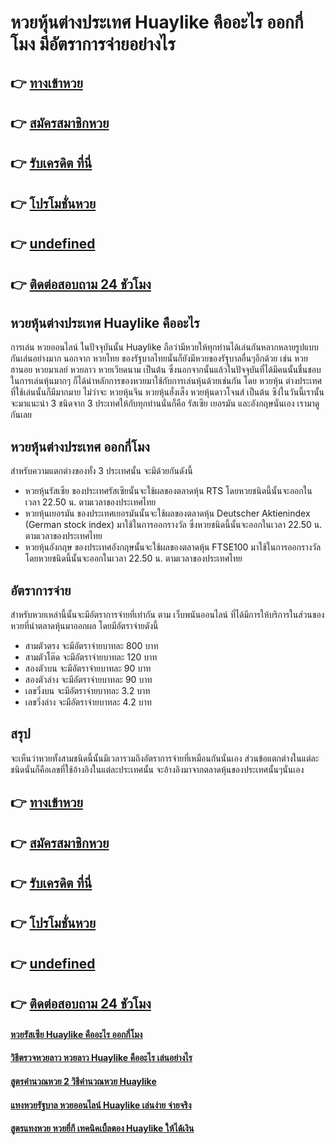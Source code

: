 # หวยหุ้นต่างประเทศ Huaylike คืออะไร ออกกี่โมง มีอัตราการจ่ายอย่างไร

## 👉 [ทางเข้าหวย](https://bit.ly/3RNv9Wg)
## 👉 [สมัครสมาชิกหวย](https://bit.ly/3UcWQcx)
## 👉 [รับเครดิต ที่นี่](https://bit.ly/3UcWQcx)
## 👉 [โปรโมชั่นหวย](https://bit.ly/3UcWQcx)
## 👉 [undefined](https://bit.ly/3UcWQcx)
## 👉 [ติดต่อสอบถาม 24 ชัวโมง](https://bit.ly/3UcWQcx)

## หวยหุ้นต่างประเทศ Huaylike คืออะไร 
การเล่น หวยออนไลน์ ในปัจจุบันนั้น Huaylike ถือว่ามีหวยให้ทุกท่านได้เล่นกันหลากหลายรูปแบบกันเล่นอย่างมาก นอกจาก หวยไทย ของรัฐบาลไทยนั้นก็ยังมีหวยของรัฐบาลอื่นๆอีกด้วย เช่น หวยฮานอย หวยมาเลย์ หวยลาว หวยเวียดนาม เป็นต้น ซึ่งนอกจากนั้นแล้วในปัจจุบันที่ได้มีคนนั้นชื่นชอบในการเล่นหุ้นมากๆ ก็ได้นำหลักการของหวยมาใช้กับการเล่นหุ้นด้วยเช่นกัน โดย หวยหุ้น ต่างประเทศที่ใช้เล่นนั้นก็มีมากมาย ไม่ว่าจะ หวยหุ้นจีน หวยหุ้นฮั่งเส็ง หวยหุ้นดาวโจนส์ เป็นต้น ซึง่ในวันนี้เรานั้นจะมาแนะนำ 3 ชนิดจาก 3 ประเทศให้กับทุกท่านนั่นก็คือ รัสเซีย เยอรมัน และอังกฤษนั่นเอง เรามาดูกันเลย

## หวยหุ้นต่างประเทศ ออกกี่โมง
สำหรับความแตกต่างของทั้ง 3 ประเทศนั้น จะมีด้วยกันดังนี้
- หวยหุ้นรัสเซีย ของประเทศรัสเซียนั้นจะใช้ผลของตลาดหุ้น RTS โดยหวยชนิดนี้นั้นจะออกในเวลา 22.50 น. ตามเวลาของประเทศไทย
- หวยหุ้นเยอรมัน ของประเทศเยอรมันนั้นจะใช้ผลของตลาดหุ้น Deutscher Aktienindex (German stock index) มาใช้ในการออกรางวัล ซึ่งหวยชนิดนี้นั้นจะออกในเวลา 22.50 น. ตามเวลาของประเทศไทย
- หวยหุ้นอังกฤษ ของประเทศอังกฤษนั้นจะใช้ผลของตลาดหุ้น FTSE100 มาใช้ในการออกรางวัล โดยหวยชนิดนี้นั้นจะออกในเวลา 22.50 น. ตามเวลาของประเทศไทย

## อัตราการจ่าย
สำหรับหวยเหล่านี้นั้นจะมีอัตราการจ่ายที่เท่ากัน ตาม เว็บพนันออนไลน์ ที่ได้มีการให้บริการในส่วนของหวยที่นำตลาดหุ้นมาออกผล โดยมีอัตราจ่ายดังนี้
- สามตัวตรง จะมีอัตราจ่ายบาทละ 800 บาท
- สามตัวโต๊ด จะมีอัตราจ่ายบาทละ 120 บาท
- สองตัวบน จะมีอัตราจ่ายบาทละ 90 บาท
- สองตัวล่าง จะมีอัตราจ่ายบาทละ 90 บาท
- เลขวิ่งบน จะมีอัตราจ่ายบาทละ 3.2 บาท
- เลขวิ่งล่าง จะมีอัตราจ่ายบาทละ 4.2 บาท

## สรุป
จะเห็นว่าหวยทั้งสามชนิดนี้นั้นมีเวลารวมถึงอัตราการจ่ายที่เหมือนกันนั่นเอง ส่วนข้อแตกต่างในแต่ละชนิดนั่นก็คือเลขที่ใช้อ้างอิงในแต่ละประเทศนั้น จะอ้างอิงมาจากตลาดหุ้นของประเทศนั้นๆนั่นเอง

## 👉 [ทางเข้าหวย](https://bit.ly/3RNv9Wg)
## 👉 [สมัครสมาชิกหวย](https://bit.ly/3UcWQcx)
## 👉 [รับเครดิต ที่นี่](https://bit.ly/3UcWQcx)
## 👉 [โปรโมชั่นหวย](https://bit.ly/3UcWQcx)
## 👉 [undefined](https://bit.ly/3UcWQcx)
## 👉 [ติดต่อสอบถาม 24 ชัวโมง](https://bit.ly/3UcWQcx)

#### [หวยรัสเซีย Huaylike คืออะไร ออกกี่โมง](https://atom.io/themes/หวยรัสเซีย%20Huaylike%20คืออะไร%20ออกกี่โมง)
#### [วิธีตรวจหวยลาว หวยลาว Huaylike คืออะไร เล่นอย่างไร](https://atom.io/themes/วิธีตรวจหวยลาว%20หวยลาว%20Huaylike%20คืออะไร%20เล่นอย่างไร)
#### [สูตรคำนวณหวย 2 วิธีคำนวณหวย Huaylike](https://atom.io/themes/สูตรคำนวณหวย%202%20วิธีคำนวณหวย%20Huaylike)
#### [แทงหวยรัฐบาล หวยออนไลน์ Huaylike เล่นง่าย จ่ายจริง](https://atom.io/themes/แทงหวยรัฐบาล%20หวยออนไลน์%20Huaylike%20เล่นง่าย%20จ่ายจริง)
#### [สูตรแทงหวย หวยยี่กี เทคนิคเบิ้ลตอง Huaylike ให้ได้เงิน](https://atom.io/themes/สูตรแทงหวย%20หวยยี่กี%20เทคนิคเบิ้ลตอง%20Huaylike%20ให้ได้เงิน)